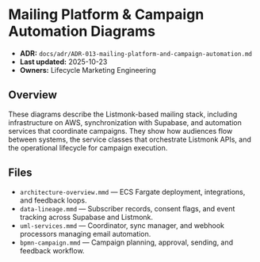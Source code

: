 # Mailing Platform & Campaign Automation Diagrams
- **ADR:** `docs/adr/ADR-013-mailing-platform-and-campaign-automation.md`
- **Last updated:** 2025-10-23
- **Owners:** Lifecycle Marketing Engineering

## Overview
These diagrams describe the Listmonk-based mailing stack, including infrastructure on AWS, synchronization with Supabase, and automation services that coordinate campaigns. They show how audiences flow between systems, the service classes that orchestrate Listmonk APIs, and the operational lifecycle for campaign execution.

## Files
- `architecture-overview.mmd` — ECS Fargate deployment, integrations, and feedback loops.
- `data-lineage.mmd` — Subscriber records, consent flags, and event tracking across Supabase and Listmonk.
- `uml-services.mmd` — Coordinator, sync manager, and webhook processors managing email automation.
- `bpmn-campaign.mmd` — Campaign planning, approval, sending, and feedback workflow.
